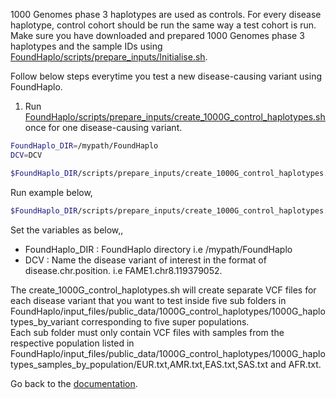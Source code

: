 1000 Genomes phase 3 haplotypes are used as controls. For every disease haplotype, control cohort should be run the same way a test cohort is run. 
Make sure you have downloaded and prepared 1000 Genomes phase 3 haplotypes and the sample IDs using [FoundHaplo/scripts/prepare_inputs/Initialise.sh](https://github.com/bahlolab/FoundHaplo/blob/main/scripts/prepare_inputs/Initialise.sh).

Follow below steps everytime you test a new disease-causing variant using FoundHaplo.

1. Run [FoundHaplo/scripts/prepare_inputs/create_1000G_control_haplotypes.sh](https://github.com/bahlolab/FoundHaplo/blob/main/scripts/prepare_inputs/create_1000G_control_haplotypes.sh) once for one disease-causing variant.
```bash
FoundHaplo_DIR=/mypath/FoundHaplo
DCV=DCV

$FoundHaplo_DIR/scripts/prepare_inputs/create_1000G_control_haplotypes.sh $FoundHaplo_DIR $DCV
```
Run example below,

```bash
$FoundHaplo_DIR/scripts/prepare_inputs/create_1000G_control_haplotypes.sh $FoundHaplo_DIR FAME1.chr8.119379052
```

Set the variables as below,,

* FoundHaplo_DIR : FoundHaplo directory i.e /mypath/FoundHaplo
* DCV : Name the disease variant of interest in the format of disease.chr.position. i.e FAME1.chr8.119379052.

The create_1000G_control_haplotypes.sh will create separate VCF files for each disease variant that you want to test inside five sub folders in FoundHaplo/input_files/public_data/1000G_control_haplotypes/1000G_haplotypes_by_variant corresponding to five super populations.   
Each sub folder must only contain VCF files with samples from the respective population listed in FoundHaplo/input_files/public_data/1000G_control_haplotypes/1000G_haplotypes_samples_by_population/EUR.txt,AMR.txt,EAS.txt,SAS.txt and AFR.txt. 

Go back to the [documentation](https://github.com/bahlolab/FoundHaplo/blob/main/Documentation/Guide%20to%20run%20FoundHaplo.md).
